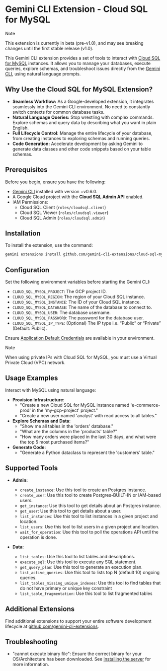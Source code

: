 # Gemini CLI Extension - Cloud SQL for MySQL

> [!NOTE]
> This extension is currently in beta (pre-v1.0), and may see breaking changes until the first stable release (v1.0).

This Gemini CLI extension provides a set of tools to interact with [Cloud SQL for MySQL](https://cloud.google.com/sql/docs/mysql) instances. It allows you to manage your databases, execute queries, explore schemas, and troubleshoot issues directly from the [Gemini CLI](https://google-gemini.github.io/gemini-cli/), using natural language prompts.

## Why Use the Cloud SQL for MySQL Extension?

* **Seamless Workflow:** As a Google-developed extension, it integrates seamlessly into the Gemini CLI environment. No need to constantly switch contexts for common database tasks.
* **Natural Language Queries:** Stop wrestling with complex commands. Explore schemas and query data by describing what you want in plain English.
* **Full Lifecycle Control:** Manage the entire lifecycle of your database, from creating instances to exploring schemas and running queries.
* **Code Generation:** Accelerate development by asking Gemini to generate data classes and other code snippets based on your table schemas.

## Prerequisites

Before you begin, ensure you have the following:

* [Gemini CLI](https://github.com/google-gemini/gemini-cli) installed with version +v0.6.0.
* A Google Cloud project with the **Cloud SQL Admin API** enabled.
* IAM Permissions:
  * Cloud SQL Client (`roles/cloudsql.client`)
  * Cloud SQL Viewer (`roles/cloudsql.viewer`)
  * Cloud SQL Admin (`roles/cloudsql.admin`)

## Installation

To install the extension, use the command:

```bash
gemini extensions install github.com/gemini-cli-extensions/cloud-sql-mysql
```

## Configuration

Set the following environment variables before starting the Gemini CLI:

* `CLOUD_SQL_MYSQL_PROJECT`: The GCP project ID.
* `CLOUD_SQL_MYSQL_REGION`: The region of your Cloud SQL instance.
* `CLOUD_SQL_MYSQL_INSTANCE`: The ID of your Cloud SQL instance.
* `CLOUD_SQL_MYSQL_DATABASE`: The name of the database to connect to.
* `CLOUD_SQL_MYSQL_USER`: The database username.
* `CLOUD_SQL_MYSQL_PASSWORD`: The password for the database user.
* `CLOUD_SQL_MYSQL_IP_TYPE`: (Optional) The IP type i.e. “Public” or “Private” (Default: Public).

Ensure [Application Default Credentials](https://cloud.google.com/docs/authentication/gcloud) are available in your environment.

> [!NOTE]
> When using private IPs with Cloud SQL for MySQL, you must use a Virtual Private Cloud (VPC) network.

## Usage Examples

Interact with MySQL using natural language:

* **Provision Infrastructure:**
    * "Create a new Cloud SQL for MySQL instance named 'e-commerce-prod' in the 'my-gcp-project' project."
    * "Create a new user named 'analyst' with read access to all tables."
* **Explore Schemas and Data:**
  * "Show me all tables in the 'orders' database."
  * "What are the columns in the 'products' table?"
  * "How many orders were placed in the last 30 days, and what were the top 5 most purchased items?"
* **Generate Code:**
  * "Generate a Python dataclass to represent the 'customers' table."

## Supported Tools

*   **Admin:**
   	* `create_instance`: Use this tool to create an Postgres instance.
   	* `create_user`: Use this tool to create Postgres-BUILT-IN or IAM-based users.
   	* `get_instance`: Use this tool to get details about an Postgres instance.
   	* `get_user`: Use this tool to get details about a user.
   	* `list_instances`: Use this tool to list instances in a given project and location.
   	* `list_users`: Use this tool to list users in a given project and location.
    * `wait_for_operation`: Use this tool to poll the operations API until the operation is done.

*   **Data:**
    *  `list_tables`: Use this tool to list tables and descriptions.
    *  `execute_sql`: Use this tool to execute any SQL statement.
    *  `get_query_plan`: Use this tool to generate an execution plan.
    *  `list_active_queries`: Use this tool to lists top N (default 10) ongoing queries.
    *  `list_tables_missing_unique_indexes`: Use this tool to find tables that do not have primary or unique key constraint
    *  `list_table_fragmentation`: Use this tool to list fragmented tables

## Additional Extensions

Find additional extensions to support your entire software development lifecycle at [github.com/gemini-cli-extensions](https://github.com/gemini-cli-extensions).

## Troubleshooting

* "cannot execute binary file": Ensure the correct binary for your OS/Architecture has been downloaded. See [Installing the server](https://googleapis.github.io/genai-toolbox/getting-started/introduction/#installing-the-server) for more information.
